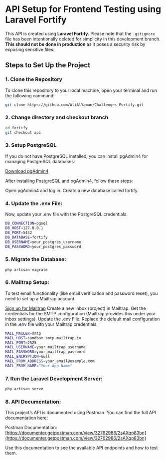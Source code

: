# API Setup for Frontend Testing using Laravel Fortify

This API is created using **Laravel Fortify**. Please note that the `.gitignore` file has been intentionally deleted for simplicity in this development branch. **This should not be done in production** as it poses a security risk by exposing sensitive files.

## Steps to Set Up the Project

### 1. Clone the Repository

To clone this repository to your local machine, open your terminal and run the following command:

  ```bash
  git clone https://github.com/AliAlYaman/Challenges-Fortify.git
  ```
### 2. Change directory and checkout branch

  ```bash
  cd fortify
  git checkout api
  ```

### 3. Setup PostgreSQL
If you do not have PostgreSQL installed, you can install pgAdmin4 for managing PostgreSQL databases:

[Download pgAdmin4](https://www.pgadmin.org/download/pgadmin-4-windows/)

After installing PostgreSQL and pgAdmin4, follow these steps:

Open pgAdmin4 and log in.
Create a new database called fortify.

### 4. Update the .env File:
Now, update your .env file with the PostgreSQL credentials:
```bash
DB_CONNECTION=pgsql
DB_HOST=127.0.0.1
DB_PORT=5432
DB_DATABASE=fortify
DB_USERNAME=your_postgres_username
DB_PASSWORD=your_postgres_password
```
### 5. Migrate the Database:
```bash
php artisan migrate
```
### 6. Mailtrap Setup:
To test email functionality (like email verification and password reset), you need to set up a Mailtrap account.

[Sign up for Mailtrap](https://mailtrap.io/)
Create a new inbox (project) in Mailtrap.
Get the credentials for the SMTP configuration (Mailtrap provides this under your inbox settings).
Update the .env File:
Replace the default mail configuration in the .env file with your Mailtrap credentials:
```bash
MAIL_MAILER=smtp
MAIL_HOST=sandbox.smtp.mailtrap.io
MAIL_PORT=2525
MAIL_USERNAME=your_mailtrap_username
MAIL_PASSWORD=your_mailtrap_password
MAIL_ENCRYPTION=null
MAIL_FROM_ADDRESS=your_email@example.com
MAIL_FROM_NAME="Your App Name"
```

### 7. Run the Laravel Development Server:
```bash
php artisan serve
```

### 8. API Documentation:
This project’s API is documented using Postman. You can find the full API documentation here:

Postman Documentation:[https://documenter.getpostman.com/view/32762986/2sAXqp83bn](https://documenter.getpostman.com/view/32762986/2sAXqp83bn)

Use this documentation to see the available API endpoints and how to test them.
